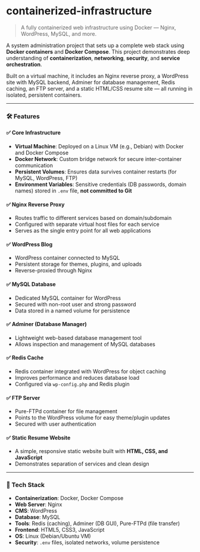 # containerized-infrastructure

> A fully containerized web infrastructure using Docker — Nginx, WordPress, MySQL, and more.

A system administration project that sets up a complete web stack using **Docker containers** and **Docker Compose**. This project demonstrates deep understanding of **containerization**, **networking**, **security**, and **service orchestration**.

Built on a virtual machine, it includes an Nginx reverse proxy, a WordPress site with MySQL backend, Adminer for database management, Redis caching, an FTP server, and a static HTML/CSS resume site — all running in isolated, persistent containers.

---

### 🛠️ Features

#### ✅ **Core Infrastructure**
- **Virtual Machine**: Deployed on a Linux VM (e.g., Debian) with Docker and Docker Compose
- **Docker Network**: Custom bridge network for secure inter-container communication
- **Persistent Volumes**: Ensures data survives container restarts (for MySQL, WordPress, FTP)
- **Environment Variables**: Sensitive credentials (DB passwords, domain names) stored in `.env` file, **not committed to Git**

#### ✅ **Nginx Reverse Proxy**
- Routes traffic to different services based on domain/subdomain
- Configured with separate virtual host files for each service
- Serves as the single entry point for all web applications

#### ✅ **WordPress Blog**
- WordPress container connected to MySQL
- Persistent storage for themes, plugins, and uploads
- Reverse-proxied through Nginx

#### ✅ **MySQL Database**
- Dedicated MySQL container for WordPress
- Secured with non-root user and strong password
- Data stored in a named volume for persistence

#### ✅ **Adminer (Database Manager)**
- Lightweight web-based database management tool
- Allows inspection and management of MySQL databases

#### ✅ **Redis Cache**
- Redis container integrated with WordPress for object caching
- Improves performance and reduces database load
- Configured via `wp-config.php` and Redis plugin

#### ✅ **FTP Server**
- Pure-FTPd container for file management
- Points to the WordPress volume for easy theme/plugin updates
- Secured with user authentication

#### ✅ **Static Resume Website**
- A simple, responsive static website built with **HTML, CSS, and JavaScript**
- Demonstrates separation of services and clean design

---

### 🧰 Tech Stack
- **Containerization**: Docker, Docker Compose
- **Web Server**: Nginx
- **CMS**: WordPress
- **Database**: MySQL
- **Tools**: Redis (caching), Adminer (DB GUI), Pure-FTPd (file transfer)
- **Frontend**: HTML5, CSS3, JavaScript
- **OS**: Linux (Debian/Ubuntu VM)
- **Security**: `.env` files, isolated networks, volume persistence
